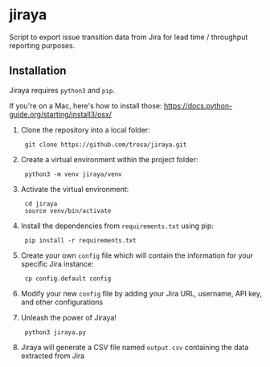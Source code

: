 # jiraya
Script to export issue transition data from Jira for lead time / throughput reporting purposes.

## Installation
Jiraya requires <code>python3</code> and <code>pip</code>.

If you're on a Mac, here's how to install those: https://docs.python-guide.org/starting/install3/osx/

1. Clone the repository into a local folder:

        git clone https://github.com/trosa/jiraya.git

2. Create a virtual environment within the project folder:

        python3 -m venv jiraya/venv
        
3. Activate the virtual environment:

        cd jiraya
        source venv/bin/activate
        
4. Install the dependencies from <code>requirements.txt</code> using pip:

        pip install -r requirements.txt
        
5. Create your own <code>config</code> file which will contain the information for your specific Jira instance:

        cp config.default config
        
6. Modify your new <code>config</code> file by adding your Jira URL, username, API key, and other configurations

7. Unleash the power of Jiraya!

        python3 jiraya.py
        
8. Jiraya will generate a CSV file named <code>output.csv</code> containing the data extracted from Jira
